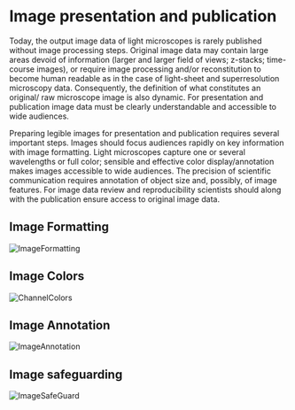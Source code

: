 # Image presentation and publication

Today, the output image data of light microscopes is rarely published without image processing steps. Original image data may contain large areas devoid of information (larger and larger field of views; z-stacks; time-course images), or require image processing and/or reconstitution to become human readable as in the case of light-sheet and superresolution microscopy data. Consequently, the definition of what constitutes an original/ raw microscope image is also dynamic. For presentation and publication image data must be clearly understandable and accessible to wide audiences.

Preparing legible images for presentation and publication requires several important steps. Images should focus audiences rapidly on key information with image formatting. Light microscopes capture one or several wavelengths or full color; sensible and effective color display/annotation makes images accessible to wide audiences. The precision of scientific communication requires annotation of object size and, possibly, of image features. For image data review and reproducibility scientists should along with the publication ensure access to original image data.


## Image Formatting

<img src="../assets/checklists/Table_ImageFormatting_crop.png" alt="ImageFormatting" class="inline"/>


## Image Colors

<img src="../assets/checklists/Table_ChannelColors.png" alt="ChannelColors" class="inline"/>

## Image Annotation

<img src="../assets/checklists/Table_ImageAnnotation_crop.png" alt="ImageAnnotation" class="inline"/>


## Image safeguarding

<img src="../assets/checklists/Table_ImageSafeGuard_crop.png" alt="ImageSafeGuard" class="inline"/>

